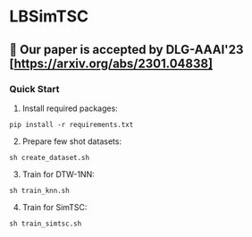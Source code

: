 # LBSimTSC

## :tada: Our paper is accepted by DLG-AAAI'23 [https://arxiv.org/abs/2301.04838]

### Quick Start 
1. Install required packages:
``` 
pip install -r requirements.txt
```
2. Prepare few shot datasets:
``` 
sh create_dataset.sh
```
3. Train for DTW-1NN:
```
sh train_knn.sh
```
4. Train for SimTSC:
```
sh train_simtsc.sh
```
